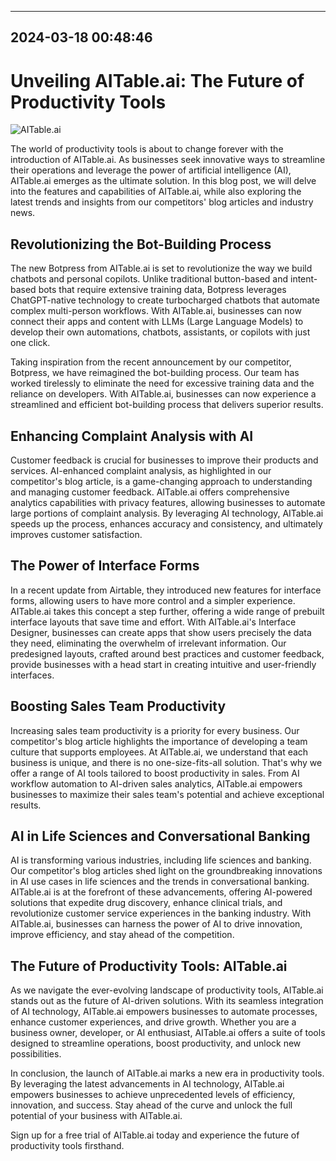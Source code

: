 

---------------------------------------------
2024-03-18 00:48:46
---------------------------------------------

# Unveiling AITable.ai: The Future of Productivity Tools

![AITable.ai](https://image.freepik.com/free-vector/ai-artificial-intelligence-concept-illustration_114360-739.jpg)

The world of productivity tools is about to change forever with the introduction of AITable.ai. As businesses seek innovative ways to streamline their operations and leverage the power of artificial intelligence (AI), AITable.ai emerges as the ultimate solution. In this blog post, we will delve into the features and capabilities of AITable.ai, while also exploring the latest trends and insights from our competitors' blog articles and industry news.

## Revolutionizing the Bot-Building Process

The new Botpress from AITable.ai is set to revolutionize the way we build chatbots and personal copilots. Unlike traditional button-based and intent-based bots that require extensive training data, Botpress leverages ChatGPT-native technology to create turbocharged chatbots that automate complex multi-person workflows. With AITable.ai, businesses can now connect their apps and content with LLMs (Large Language Models) to develop their own automations, chatbots, assistants, or copilots with just one click.

Taking inspiration from the recent announcement by our competitor, Botpress, we have reimagined the bot-building process. Our team has worked tirelessly to eliminate the need for excessive training data and the reliance on developers. With AITable.ai, businesses can now experience a streamlined and efficient bot-building process that delivers superior results.

## Enhancing Complaint Analysis with AI

Customer feedback is crucial for businesses to improve their products and services. AI-enhanced complaint analysis, as highlighted in our competitor's blog article, is a game-changing approach to understanding and managing customer feedback. AITable.ai offers comprehensive analytics capabilities with privacy features, allowing businesses to automate large portions of complaint analysis. By leveraging AI technology, AITable.ai speeds up the process, enhances accuracy and consistency, and ultimately improves customer satisfaction.

## The Power of Interface Forms

In a recent update from Airtable, they introduced new features for interface forms, allowing users to have more control and a simpler experience. AITable.ai takes this concept a step further, offering a wide range of prebuilt interface layouts that save time and effort. With AITable.ai's Interface Designer, businesses can create apps that show users precisely the data they need, eliminating the overwhelm of irrelevant information. Our predesigned layouts, crafted around best practices and customer feedback, provide businesses with a head start in creating intuitive and user-friendly interfaces.

## Boosting Sales Team Productivity

Increasing sales team productivity is a priority for every business. Our competitor's blog article highlights the importance of developing a team culture that supports employees. At AITable.ai, we understand that each business is unique, and there is no one-size-fits-all solution. That's why we offer a range of AI tools tailored to boost productivity in sales. From AI workflow automation to AI-driven sales analytics, AITable.ai empowers businesses to maximize their sales team's potential and achieve exceptional results.

## AI in Life Sciences and Conversational Banking

AI is transforming various industries, including life sciences and banking. Our competitor's blog articles shed light on the groundbreaking innovations in AI use cases in life sciences and the trends in conversational banking. AITable.ai is at the forefront of these advancements, offering AI-powered solutions that expedite drug discovery, enhance clinical trials, and revolutionize customer service experiences in the banking industry. With AITable.ai, businesses can harness the power of AI to drive innovation, improve efficiency, and stay ahead of the competition.

## The Future of Productivity Tools: AITable.ai

As we navigate the ever-evolving landscape of productivity tools, AITable.ai stands out as the future of AI-driven solutions. With its seamless integration of AI technology, AITable.ai empowers businesses to automate processes, enhance customer experiences, and drive growth. Whether you are a business owner, developer, or AI enthusiast, AITable.ai offers a suite of tools designed to streamline operations, boost productivity, and unlock new possibilities.

In conclusion, the launch of AITable.ai marks a new era in productivity tools. By leveraging the latest advancements in AI technology, AITable.ai empowers businesses to achieve unprecedented levels of efficiency, innovation, and success. Stay ahead of the curve and unlock the full potential of your business with AITable.ai.

Sign up for a free trial of AITable.ai today and experience the future of productivity tools firsthand.